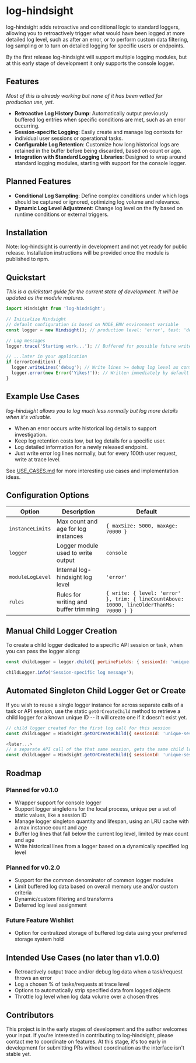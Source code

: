 # log-hindsight
log-hindsight adds retroactive and conditional logic to standard loggers, allowing you to retroactively trigger what would have been logged at more detailed log level, such as after an error, or to perform custom data filtering, log sampling or to turn on detailed logging for specific users or endpoints.

By the first release log-hindsight will support multiple logging modules, but at this early stage of development it only supports the console logger.

## Features
_Most of this is already working but none of it has been vetted for production use, yet._
- **Retroactive Log History Dump**: Automatically output previously buffered log entries when specific conditions are met, such as an error occurring.
- **Session-specific Logging**: Easily create and manage log contexts for individual user sessions or operational tasks.
- **Configurable Log Retention**: Customize how long historical logs are retained in the buffer before being discarded, based on count or age.
- **Integration with Standard Logging Libraries**: Designed to wrap around standard logging modules, starting with support for the console logger.

## Planned Features
- **Conditional Log Sampling**: Define complex conditions under which logs should be captured or ignored, optimizing log volume and relevance.
- **Dynamic Log Level Adjustment**: Change log level on the fly based on runtime conditions or external triggers.

## Installation
Note: log-hindsight is currently in development and not yet ready for public release. Installation instructions will be provided once the module is published to npm.

## Quickstart
_This is a quickstart guide for the current state of development. It will be updated as the module matures._

```javascript
import Hindsight from 'log-hindsight';

// Initialize Hindsight
// default configuration is based on NODE_ENV environment variable
const logger = new Hindsight(); // production level: 'error', test: 'debug', test-trace: 'trace'

// Log messages
logger.trace('Starting work...'); // Buffered for possible future write

// ...later in your application
if (errorCondition) {
  logger.writeLines('debug'); // Write lines >= debug log level as context for the error
  logger.error(new Error('Yikes!')); // Written immediately by default log level
}
```

## Example Use Cases
_log-hindsight allows you to log much less normally but log more details when it's valuable._
- When an error occurs write historical log details to support investigation.
- Keep log retention costs low, but log details for a specific user.
- Log detailed information for a newly released endpoint.
- Just write error log lines normally, but for every 100th user request, write at trace level.

See [USE_CASES.md](USE_CASES.md) for more interesting use cases and implementation ideas.

## Configuration Options

| Option            | Description                           | Default             |
|-------------------|---------------------------------------|---------------------|
| `instanceLimits`  | Max count and age for log instances   | `{ maxSize: 5000, maxAge: 70000 }` |
| `logger`          | Logger module used to write output    | `console`           |
| `moduleLogLevel`  | Internal log-hindsight log level      | `'error'`           |
| `rules`           | Rules for writing and buffer trimming | `{ write: { level: 'error' }, trim: { lineCountAbove: 10000, lineOlderThanMs: 70000 } }` |

## Manual Child Logger Creation

To create a child logger dedicated to a specific API session or task, when you can pass the logger along:

```javascript
const childLogger = logger.child({ perLineFields: { sessionId: 'unique-session-id' } });

childLogger.info('Session-specific log message');
```

## Automated Singleton Child Logger Get or Create
If you wish to reuse a single logger instance for across separate calls of a task or API session, use the static `getOrCreateChild` method to retrieve a child logger for a known unique ID -- it will create one if it doesn't exist yet.

```javascript
// child logger created for the first log call for this session
const childLogger = Hindsight.getOrCreateChild({ sessionId: 'unique-session-1' });

<later...>
// a separate API call of the that same session, gets the same child logger (if within the same process)
const childLogger = Hindsight.getOrCreateChild({ sessionId: 'unique-session-1' });
```

## Roadmap

### Planned for v0.1.0
- Wrapper support for console logger
- Support logger singletons for the local process, unique per a set of static values, like a session ID
- Manage logger singleton quantity and lifespan, using an LRU cache with a max instance count and age
- Buffer log lines that fall below the current log level, limited by max count and age
- Write historical lines from a logger based on a dynamically specified log level

### Planned for v0.2.0
- Support for the common denominator of common logger modules
- Limit buffered log data based on overall memory use and/or custom criteria
- Dynamic/custom filtering and transforms
- Deferred log level assignment

### Future Feature Wishlist
- Option for centralized storage of buffered log data using your preferred storage system
hold

## Intended Use Cases (no later than v1.0.0)

 * Retroactively output trace and/or debug log data when a task/request throws an error
 * Log a chosen % of tasks/requests at trace level
 * Options to automatically strip specified data from logged objects
 * Throttle log level when log data volume over a chosen thres

## Contributors

This project is in the early stages of development and the author welcomes your input. If you're interested in contributing to log-hindsight, please contact me to coordinate on features. At this stage, it's too early in development for submitting PRs without coordination as the interface isn't stable yet.


